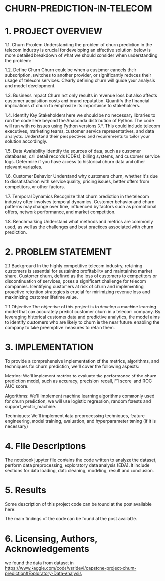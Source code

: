 # CHURN-PREDICTION-IN-TELECOM
# 1. PROJECT OVERVIEW
1.1. Churn Problem
Understanding the problem of churn prediction in the telecom industry is crucial for developing an effective solution. below is more detailed breakdown of what we should consider when understanding the problem:

1.2. Define Churn
Churn could be when a customer cancels their subscription, switches to another provider, or significantly reduces their usage of telecom services. Clearly defining churn will guide your analysis and model development.

1.3. Business Impact
Churn not only results in revenue loss but also affects customer acquisition costs and brand reputation. Quantify the financial implications of churn to emphasize its importance to stakeholders.

1.4. Identify Key Stakeholders
here we should be no necessary libraries to run the code here beyond the Anaconda distribution of Python. The code will run with no issues using Python versions 3.*.
This could include telecom executives, marketing teams, customer service representatives, and data analysts. Understand their perspectives and requirements to tailor your solution accordingly.

1.5. Data Availability
Identify the sources of data, such as customer databases, call detail records (CDRs), billing systems, and customer service logs. Determine if you have access to historical churn data and other relevant variables.

1.6. Customer Behavior
Understand why customers churn, whether it's due to dissatisfaction with service quality, pricing issues, better offers from competitors, or other factors.

1.7. Temporal Dynamics
Recognize that churn prediction in the telecom industry often involves temporal dynamics. Customer behavior and churn patterns may change over time, influenced by factors such as promotional offers, network performance, and market competition.

1.8. Benchmarking
Understand what methods and metrics are commonly used, as well as the challenges and best practices associated with churn prediction.

# 2. PROBLEM STATEMENT
2.1 Background
In the highly competitive telecom industry, retaining customers is essential for sustaining profitability and maintaining market share. Customer churn, defined as the loss of customers to competitors or discontinuation of services, poses a significant challenge for telecom companies. Identifying customers at risk of churn and implementing proactive retention strategies is crucial for minimizing revenue loss and maximizing customer lifetime value.

2.1 Objective
The objective of this project is to develop a machine learning model that can accurately predict customer churn in a telecom company. By leveraging historical customer data and predictive analytics, the model aims to identify customers who are likely to churn in the near future, enabling the company to take preemptive measures to retain them.

# 3. IMPLEMENTATION
To provide a comprehensive implementation of the metrics, algorithms, and techniques for churn prediction, we'll cover the following aspects:

Metrics: We'll implement metrics to evaluate the performance of the churn prediction model, such as accuracy, precision, recall, F1 score, and ROC AUC score.

Algorithms: We'll implement machine learning algorithms commonly used for churn prediction, we will use logistic regression, random forests and support_vector_machine.

Techniques: We'll implement data preprocessing techniques, feature engineering, model training, evaluation, and hyperparameter tuning (if it is necessary)

# 4. File Descriptions

The notebook jupyter file contains the code written to analyze the dataset, perform data preprocessing, exploratory data analysis (EDA). It include sections for data loading, data cleaning, modeling, result and conclusion.

# 5. Results
Some description of this project code can be found at the post available here: 

The main findings of the code can be found at the post available.

# 6. Licensing, Authors, Acknowledgements
we found the data from dataset in https://www.kaggle.com/code/vsridevi/capstone-project-churn-prediction#Exploratory-Data-Analysis

